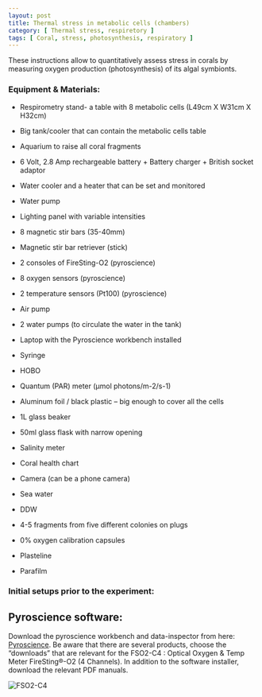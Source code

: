 ```yaml
---
layout: post
title: Thermal stress in metabolic cells (chambers)
category: [ Thermal stress, respiretory ]
tags: [ Coral, stress, photosynthesis, respiratory ]
---
```


These instructions allow to quantitatively assess stress in corals by measuring oxygen production (photosynthesis) of its algal symbionts. 

### Equipment & Materials:

- Respirometry stand- a table with 8 metabolic cells (L49cm X W31cm X H32cm)

- Big tank/cooler that can contain the metabolic cells table

- Aquarium to raise all coral fragments

- 6 Volt, 2.8 Amp rechargeable battery + Battery charger + British socket adaptor

- Water cooler and a heater that can be set and monitored

- Water pump

- Lighting panel with variable intensities

- 8 magnetic stir bars (35-40mm)

- Magnetic stir bar retriever (stick)

- 2 consoles of FireSting-O2 (pyroscience)

- 8 oxygen sensors (pyroscience)

- 2 temperature sensors (Pt100) (pyroscience)

- Air pump

- 2 water pumps (to circulate the water in the tank)

- Laptop with the Pyroscience workbench installed

- Syringe

- HOBO

- Quantum (PAR) meter (µmol photons/m-2/s-1)

- Aluminum foil / black plastic – big enough to cover all the cells 

- 1L glass beaker

- 50ml glass flask with narrow opening

- Salinity meter

- Coral health chart

- Camera (can be a phone camera)

- Sea water

- DDW

- 4-5 fragments from five different colonies on plugs

- 0% oxygen calibration capsules

- Plasteline

- Parafilm

### Initial setups prior to the experiment:

## Pyroscience software: 

Download the pyroscience  workbench and data-inspector from here: [Pyroscience](https://www.pyroscience.com/en/downloads/laboratory-devices). 
Be aware that there are several products, choose the “downloads” that are relevant for the FSO2-C4 : Optical Oxygen & Temp Meter FireSting®-O2 (4 Channels).  In addition to the software installer, download the relevant PDF manuals. 

![FSO2-C4]({{site.baseurl}}/images/FSO2-C4.tif "FSO2-C4")


